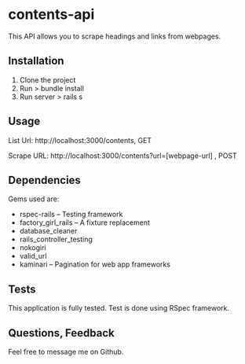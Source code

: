 # contents-api
This API allows you to scrape headings and links from webpages.

## Installation
1.	Clone the project
2.	Run > bundle install
3.	Run server > rails s

## Usage
List Url: http://localhost:3000/contents, GET

Scrape URL: http://localhost:3000/contents?url=[webpage-url] , POST

## Dependencies
Gems used are:
*	rspec-rails – Testing framework
*	factory_girl_rails – A fixture replacement
*	database_cleaner
*	rails_controller_testing
*	nokogiri
*	valid_url
*	kaminari – Pagination for web app frameworks

## Tests
This application is fully tested. Test is done using RSpec framework.

## Questions, Feedback
Feel free to message me on Github.
